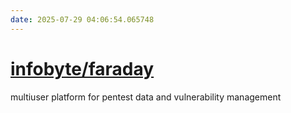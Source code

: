 ```yaml
---
date: 2025-07-29 04:06:54.065748
---
```


# [infobyte/faraday](https://github.com/infobyte/faraday)

multiuser platform for pentest data and vulnerability management